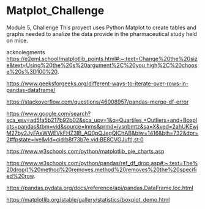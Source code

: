 # Matplot_Challenge
Module 5, Challenge 
This proyect uses Python Matplot to create tables and graphs needed to analize the data provide in the pharmaceutical study held on mice.  

acknolegments
https://e2eml.school/matplotlib_points.html#:~:text=Change%20the%20size&text=Using%20the%20s%20argument%2C%20you,high%2C%20choose%20s%3D100%20.

https://www.geeksforgeeks.org/different-ways-to-iterate-over-rows-in-pandas-dataframe/

https://stackoverflow.com/questions/46008957/pandas-merge-df-error

https://www.google.com/search?sca_esv=ad5fa5b217b92b02&sca_upv=1&q=Quartiles,+Outliers+and+Boxplots+pandas&tbm=vid&source=lnms&prmd=ivsnbmtz&sa=X&ved=2ahUKEwjM27by2JyFAxWWEVkFHZ3lB_AQ0pQJegQIChAB&biw=1416&bih=732&dpr=2#fpstate=ive&vld=cid:b8f73b7e,vid:BE8CVGJuftI,st:0

https://www.w3schools.com/python/matplotlib_pie_charts.asp

https://www.w3schools.com/python/pandas/ref_df_drop.asp#:~:text=The%20drop()%20method%20removes,method%20removes%20the%20specified%20row.

https://pandas.pydata.org/docs/reference/api/pandas.DataFrame.loc.html

https://matplotlib.org/stable/gallery/statistics/boxplot_demo.html
